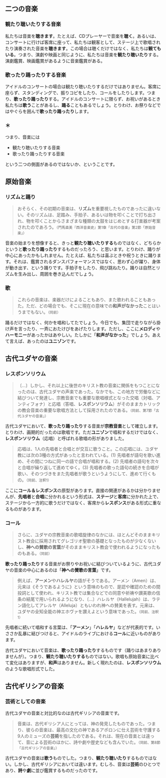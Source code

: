 ## 二つの音楽

### 観たり聴いたりする音楽

私たちは音楽を**聴きます**。たとえば、CDプレーヤーで音楽を**聴く**。あるいは、コンサートに行けば客席に座って、私たちは観客として、ステージ上で歌唱されたり演奏された音楽を**聴きます**。この場合は聴くだけではなく、私たちは**観てもいる**。つまり、演劇や映画と同じように、私たちは音楽を**観たり聴いたり**する。演劇鑑賞、映画鑑賞があるように音楽鑑賞がある。

### 歌ったり踊ったりする音楽

アイドルのコンサートの場合は観たり聴いたりするだけではありません。客席に座らず、スタンディングで、振りコピをしたり、コールをしたりします。つまり、**歌ったり踊ったり**する。アイドルのコンサートに限らず、お祝いがあるとき私たちは**歌う**ことがあるし、**踊る**こともあるでしょう。とりわけ、お祭りなどではやぐらを囲んで**歌ったり踊ったり**します。

### ＊

つまり、音楽には

* 観たり聴いたりする音楽
* 歌ったり踊ったりする音楽

という二つの側面があるのではないか、ということです。

## 原始音楽

### リズムと踊り

> おそらく、その初期の音楽は、**リズム**を重要視したものであったに違いない。そのリズムは、足踏み、手拍子、あるいは物を叩くことで打ち出され、物を叩くことからさまざまな種類の太鼓をはじめとする打楽器が考案されたのであろう。<small>（門馬直美『西洋音楽史』第1章「古代の音楽」第2節「原始音楽」）</small>

音楽の始まりを想像すると、きっと**観たり聴いたりする**ものではなく、どちらかというと**歌ったり踊ったり**するものだったろう、と思います。とりわけ、踊りが中心にあったかもしれません。たとえば、私たちは喜ぶときや祝うときに踊ります。それは、鑑賞されるダンスパフォーマンスではなく、思わず心が躍り、身体が動き出す、という踊りです。手拍子をしたり、飛び跳ねたり。踊りは自然とリズムを生み出し、周囲を巻き込んだでしょう。

### 歌

> これらの音楽は、楽器だけによることもあり、また歌われることもあった。ただ、どの場合でも、そこに現在の意味での**和声がなかった**ことはいうまでもない。<small>（同前）</small>

踊るだけではなく、何かを唱和してたでしょう。今日でも、集団で走りながら掛け声を言ったり、一斉におたけびをあげたりします。ただし、ここに**メロディ**や**ハーモニー**があったかはあやしい。たしかに「**和声がなかった**」でしょう。あえて言えば、あったのは**ユニゾン**です。

## 古代ユダヤの音楽

### レスポンソリウム

> 〔…〕しかし、それ以上に後世のキリスト教の音楽に関係をもつことになったのは、古代ユダヤの声楽であった。なかでも、この地方で労働などに結びついて発達し、宗教音楽でも重要な歌唱様式となった交唱（対唱、アンティフォナ）と応唱（答唱、**レスポンソリウム**）がそのままカトリックの教会音楽の重要な歌唱方法として採用されたのである。<small>（同前、第7節「古代ユダヤの音楽」）</small>

古代ユダヤにおいて、**歌ったり踊ったり**する音楽が**宗教音楽**として確立します。とりわけ、画期的だったのは歌唱です。ただ**ユニゾン**で唱和するだけではなく、**レスポンソリウム**（応唱）と呼ばれる歌唱の形がありました。

> 応唱は、1人の先唱者と合唱とが交互に歌うこと。この応唱には、ユダヤ教には次の3種の方式があったと言われている。(1) 先唱者が語句を歌い進め、その間につねに同一の語で合唱が唱和する。(2) 先唱者の語句を次々と合唱が繰り返して進めてゆく。(3) 先唱者の歌った語句の続きを合唱が歌い、そのつづきをまた先唱者が歌うというようにして、進めて行くもの。<small>（同前、注釈1）</small>

ここに**コール＆レスポンス**の原型があります。直接の関連があるかは分かりませんが、**先唱者**と**合唱**に分かれるという形式は、**ステージ**と**客席**に分かれた上で、ステージから一方的に歌うだけではなく、客席から**レスポンス**がある形式に重なるものがあります。

### コール

> さらに、ユダヤの宗教音楽の歌唱旋律のなかには、ほとんどそのままキリスト教会に採用されてグレゴリオ聖歌の基礎となったものが少なくないし、**神への賛歌の言葉**がそのままキリスト教会で使われるようになったものもある。<small>（同前）</small>

**歌ったり踊ったり**する音楽がお祭りやお祝いに結びついているように、古代ユダヤの音楽の中心にあるのは「**神への賛歌の言葉**」です。

> 例えば、**アーメン**や**ハレルヤ**の語がそうである。アーメン（Amen）は、元来は《そうであるように》という意味のもので、是認や確認のための間投詞として使われ、キリスト教では集合などでの同意や祈祷や讃美歌の信条の結尾で用いられるようになり、〔…〕ハレルヤ（Hallelujah）は、ラテン語化してアレルヤ（Alleluja）ともいわれ神への賛美を表す。元来は、ユダヤの全知全能の神エホヴァを讃えよという意味であった。<small>（同前、注釈1）</small>

先唱者に続いて唱和する言葉は、「**アーメン**」「**ハレルヤ**」などが代表的です。いささか乱暴に結びつけると、アイドルのライブにおける**コール**に近いものがあります。

古代ユダヤにおいて音楽は、**歌ったり踊ったり**するものです（踊りはあまりありませんが）。つまり、**観たり聴いたりする**ものではない。歌唱も原始音楽に比べて変化はありますが、**和声**はありません。新しく現れたのは、**レスポンソリウム**のような歌唱形式でした。

## 古代ギリシアの音楽

### 芸術としての音楽

古代ユダヤの音楽と対比的なのは古代ギリシアの音楽です。

> 音楽は、古代ギリシア人にとっては、神の発見したものであった。つまり、彼らの音楽は、最高の文化の神であるアポロンに仕え芸術を守護する9人のミューズの**芸術**を指したのである。それは、現在の音楽とは違って、音による芸術のほかに、詩や劇や歴史なども含んでいた。<small>（同前、第8節「古代ギリシアの音楽」）</small>

古代ユダヤの音楽は**歌う**ものでした。つまり、**観たり聴いたり**するものではない。しかし、古代ギリシアにおいては違います。むしろ、音楽は**芸術**のひとつであり、**詩**や**劇**に並び鑑賞するものだったのです。